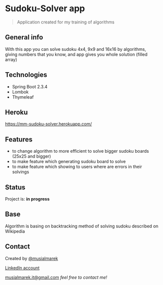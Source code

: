 # Sudoku-Solver  app
> Application created for my training of algorithms 

## General info
With this app you can solve sudoku 4x4, 9x9 and 16x16 by algorithms, giving numbers that you know, and app gives you whole solution (filled array)


## Technologies
* Spring Boot 2.3.4
* Lombok
* Thymeleaf

## Heroku
https://mm-sudoku-solver.herokuapp.com/

## Features
* to change algorithm to more efficient to solve bigger sudoku boards (25x25 and bigger)
* to make feature which generating sudoku board to solve
* to make feature which  showing to users where are errors in their solvings
## Status
Project is: __in progress__

## Base
Algorithm is basing on backtracking method of solving sudoku described on Wikipedia

## Contact
Created by [@musialmarek](https://github.com/musialmarek)
 
 [LinkedIn account](https://www.linkedin.com/in/marek-musial)
 
 [musialmarek.it@gmail.com](musialmarek.it@gmail.com) _feel free to contact me!_
